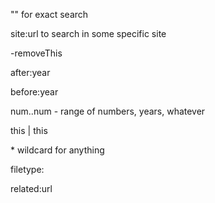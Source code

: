 "" for exact search

site:url to search in some specific site

-removeThis

after:year

before:year

num..num - range of numbers, years, whatever

this | this

\* wildcard for anything

filetype:

related:url
